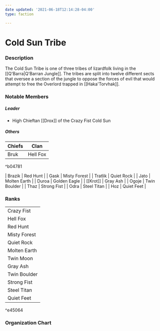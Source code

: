 ```yaml
---
date updated: '2021-06-18T12:14:28-04:00'
type: faction

---
```


# Cold Sun Tribe

### Description

The Cold Sun Tribe is one of three tribes of lizardfolk living in the [[Q'Barra|Q'Barran Jungle]]. The tribes are split into twelve different sects that oversee a section of the jungle to oppose the forces of evil that would attempt to free the Overlord trapped in [[Haka'Torvhak]].

### Notable Members

##### Leader

- High Chieftan [[Drox]] of the Crazy Fist Cold Sun

##### Others

| Chiefs   | Clan         |
| -------- | ------------ |
| Bruk     | Hell Fox     |
^b04781

| Brazik   | Red Hunt     |
| Gask     | Misty Forest |
| Tratlik  | Quiet Rock   |
| Jato     | Molten Earth |
| Duroa    | Golden Eagle |
| [[Krot]] | Gray Ash     |
| Ogoje    | Twin Boulder |
| Thaz     | Strong Fist  |
| Odra     | Steel Titan  |
| Hoz      | Quiet Feet   |



###

### Ranks

|              |
| ------------ |
| Crazy Fist   |
| Hell Fox     |
| Red Hunt     |
| Misty Forest |
| Quiet Rock   |
| Molten Earth |
| Twin Moon    |
| Gray Ash     |
| Twin Boulder |
| Strong Fist  |
| Steel Titan  |
| Quiet Feet   |

^e45064

### Organization Chart
